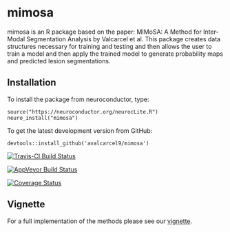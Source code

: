 # mimosa

mimosa is an R package based on the paper: MIMoSA: A Method for Inter-Modal Segmentation Analysis by Valcarcel et al. This package creates data structures necessary for training and testing and then allows the user to train a model and then apply the trained model to generate probability maps and predicted lesion segmentations.

## Installation

To install the package from neuroconductor, type:
```{r, eval = FALSE}
source("https://neuroconductor.org/neurocLite.R")
neuro_install("mimosa")
```

To get the latest development version from GitHub:

```{r, eval = FALSE}
devtools::install_github('avalcarcel9/mimosa')
```


[![Travis-CI Build Status](https://travis-ci.org/avalcarcel9/mimosa.svg?branch=master)](https://travis-ci.org/avalcarcel9/mimosa)

[![AppVeyor Build Status](https://ci.appveyor.com/api/projects/status/github/avalcarcel9/mimosa?branch=master&svg=true)](https://ci.appveyor.com/project/avalcarcel9/mimosa)

[![Coverage Status](https://img.shields.io/coveralls/muschellij2/mimosa.svg)](https://coveralls.io/r/muschellij2/mimosa?branch=master)

## Vignette

For a full implementation of the methods please see our [vignette](https://github.com/avalcarcel9/mimosa/tree/master/vignettes).





